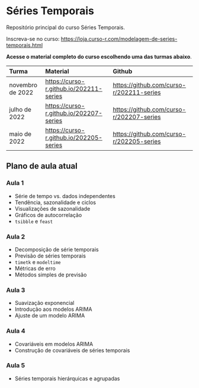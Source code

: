 
# Séries Temporais

<!-- README.md is generated from README.Rmd. Please edit that file -->

Repositório principal do curso Séries Temporais.

Inscreva-se no curso:
<https://loja.curso-r.com/modelagem-de-series-temporais.html>

**Acesse o material completo do curso escolhendo uma das turmas
abaixo**.

| Turma            | Material                                  | Github                                     |
|:-----------------|:------------------------------------------|:-------------------------------------------|
| novembro de 2022 | <https://curso-r.github.io/202211-series> | <https://github.com/curso-r/202211-series> |
| julho de 2022    | <https://curso-r.github.io/202207-series> | <https://github.com/curso-r/202207-series> |
| maio de 2022     | <https://curso-r.github.io/202205-series> | <https://github.com/curso-r/202205-series> |

## Plano de aula atual

### Aula 1

-   Série de tempo vs. dados independentes
-   Tendência, sazonalidade e ciclos
-   Visualizações de sazonalidade
-   Gráficos de autocorrelação
-   `tsibble` e `feast`

### Aula 2

-   Decomposição de série temporais
-   Previsão de séries temporais
-   `timetk` e `modeltime`
-   Métricas de erro
-   Métodos simples de previsão

### Aula 3

-   Suavização exponencial
-   Introdução aos modelos ARIMA
-   Ajuste de um modelo ARIMA

### Aula 4

-   Covariáveis em modelos ARIMA
-   Construção de covariáveis de séries temporais

### Aula 5

-   Séries temporais hierárquicas e agrupadas

